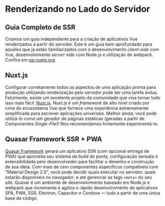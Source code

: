 # Renderizando no Lado do Servidor

## Guia Completo de SSR

Criamos um guia independente para a criação de aplicativos Vue renderizados a partir do servidor. Este é um guia bem aprofundado para aqueles que já estão familiarizados com o desenvolvimento *client-side* com Vue, desenvolvimento *server-side* com Node.js e utilização de webpack. Confira em [ssr.vuejs.org](https://ssr.vuejs.org/).

## Nuxt.js

Configurar corretamente todos os aspectos de uma aplicação pronta para produção utilizando renderização pelo servidor pode ser uma tarefa árdua. Felizmente, existe um excelente projeto da comunidade que visa tornar tudo isso mais fácil: [Nuxt.js](https://nuxtjs.org/). Nuxt.js é um *framework* de alto nível criado por cima do ecossistema Vue que fornece uma experiência extremamente simplificada para escrever aplicações universais. Melhor ainda, você pode utilizá-lo como um gerador de páginas estáticas (geradas a partir de Componentes *Single-File*)! Nós recomendamos fortemente experimentá-lo.

## Quasar Framework SSR + PWA

[Quasar Framework](https://quasar.dev) gerará um aplicativo SSR (com opcional entrega de PWA) que aproveita seu sistema de *build* de ponta, configuração sensata e extensibilidade pelo desenvolvedor para facilitar o desenho e construção de sua ideia. Com mais de cem componentes específicos compatíveis com “Material Design 2.0”, você pode decidir quais executar no servidor, quais estarão disponíveis no navegador, e até gerenciar as tags `<meta>` do seu *site*. Quasar é um ambiente de desenvolvimento baseado em Node.js e webpack que incrementa e agiliza o rápido desenvolvimento de aplicativos SPA, PWA, SSR, Electron, Capacitor e Cordova — tudo a partir de uma única base de código.
